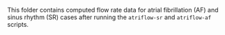 This folder contains computed flow rate data for atrial fibrillation (AF) and sinus rhythm (SR) cases after running the
`atriflow-sr` and `atriflow-af` scripts.
